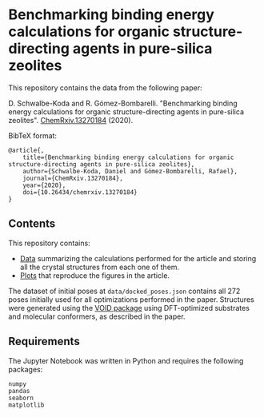 # Benchmarking binding energy calculations for organic structure-directing agents in pure-silica zeolites

This repository contains the data from the following paper:

D. Schwalbe-Koda and R. Gómez-Bombarelli. "Benchmarking binding energy calculations for organic structure-directing agents in pure-silica zeolites". [ChemRxiv.13270184](https://doi.org/10.26434/chemrxiv.13270184) (2020).

BibTeX format:
```
@article{,
    title={Benchmarking binding energy calculations for organic structure-directing agents in pure-silica zeolites},
    author={Schwalbe-Koda, Daniel and Gómez-Bombarelli, Rafael},
    journal={ChemRxiv.13270184},
    year={2020},
    doi={10.26434/chemrxiv.13270184}
}
```

## Contents

This repository contains:

* [Data](data/) summarizing the calculations performed for the article and storing all the crystal structures from each one of them.
* [Plots](plots.ipynb) that reproduce the figures in the article.

The dataset of initial poses at `data/docked_poses.json` contains all 272 poses initially used for all optimizations performed in the paper. Structures were generated using the [VOID package](https://github.com/learningmatter-mit/VOID) using DFT-optimized substrates and molecular conformers, as described in the paper.

## Requirements

The Jupyter Notebook was written in Python and requires the following packages:

```
numpy
pandas
seaborn
matplotlib
```
